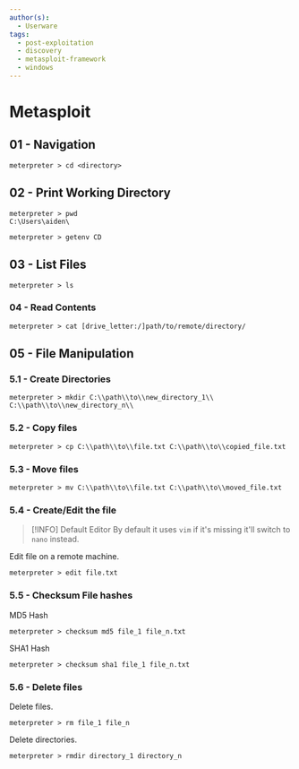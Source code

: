 ```yaml
---
author(s):
  - Userware
tags:
  - post-exploitation
  - discovery
  - metasploit-framework
  - windows
---
```

# Metasploit

## 01 - Navigation

```
meterpreter > cd <directory>
```

## 02 - Print Working Directory

```
meterpreter > pwd
C:\Users\aiden\

meterpreter > getenv CD
```

## 03 - List Files

```
meterpreter > ls
```

### 04 - Read Contents

```
meterpreter > cat [drive_letter:/]path/to/remote/directory/
```

## 05 - File Manipulation

### 5.1 - Create Directories

```
meterpreter > mkdir C:\\path\\to\\new_directory_1\\ C:\\path\\to\\new_directory_n\\
```

### 5.2 - Copy files

```
meterpreter > cp C:\\path\\to\\file.txt C:\\path\\to\\copied_file.txt
```

### 5.3 - Move files

```
meterpreter > mv C:\\path\\to\\file.txt C:\\path\\to\\moved_file.txt
```

### 5.4 - Create/Edit the file

> [!INFO] Default Editor
> By default it uses `vim` if it's missing it'll switch to `nano` instead.

Edit file on a remote machine.

```
meterpreter > edit file.txt
```

### 5.5 - Checksum File hashes

MD5 Hash

```
meterpreter > checksum md5 file_1 file_n.txt
```

SHA1 Hash

```
meterpreter > checksum sha1 file_1 file_n.txt
```

### 5.6 - Delete files

Delete files.

```
meterpreter > rm file_1 file_n
```

Delete directories.

```
meterpreter > rmdir directory_1 directory_n
```